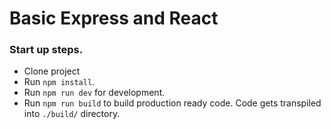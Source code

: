 # Basic Express and React

### Start up steps.
* Clone project
* Run ``npm install``.
* Run ``npm run dev`` for development.
* Run ``npm run build`` to build production ready code. Code gets transpiled into ``./build/`` directory.

